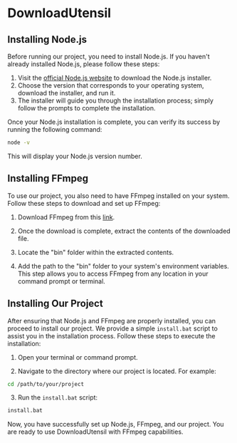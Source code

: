 # DownloadUtensil

## Installing Node.js

Before running our project, you need to install Node.js. If you haven't already installed Node.js, please follow these steps:

1. Visit the [official Node.js website](https://nodejs.org/) to download the Node.js installer.
2. Choose the version that corresponds to your operating system, download the installer, and run it.
3. The installer will guide you through the installation process; simply follow the prompts to complete the installation.

Once your Node.js installation is complete, you can verify its success by running the following command:

```bash
node -v
```

This will display your Node.js version number.

## Installing FFmpeg

To use our project, you also need to have FFmpeg installed on your system. Follow these steps to download and set up FFmpeg:

1. Download FFmpeg from this [link](https://github.com/911218sky/DownloadUtensil/releases/download/v1.1/ffmpeg-release-full.7z).

2. Once the download is complete, extract the contents of the downloaded file.

3. Locate the "bin" folder within the extracted contents.

4. Add the path to the "bin" folder to your system's environment variables. This step allows you to access FFmpeg from any location in your command prompt or terminal.

## Installing Our Project

After ensuring that Node.js and FFmpeg are properly installed, you can proceed to install our project. We provide a simple `install.bat` script to assist you in the installation process. Follow these steps to execute the installation:

1. Open your terminal or command prompt.

2. Navigate to the directory where our project is located. For example:

```bash
cd /path/to/your/project
```

3. Run the `install.bat` script:

```bash
install.bat
```

Now, you have successfully set up Node.js, FFmpeg, and our project. You are ready to use DownloadUtensil with FFmpeg capabilities.
